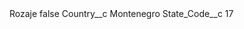 <?xml version="1.0" encoding="UTF-8"?>
<CustomMetadata xmlns="http://soap.sforce.com/2006/04/metadata" xmlns:xsi="http://www.w3.org/2001/XMLSchema-instance" xmlns:xsd="http://www.w3.org/2001/XMLSchema">
    <label>Rozaje</label>
    <protected>false</protected>
    <values>
        <field>Country__c</field>
        <value xsi:type="xsd:string">Montenegro</value>
    </values>
    <values>
        <field>State_Code__c</field>
        <value xsi:type="xsd:string">17</value>
    </values>
</CustomMetadata>
